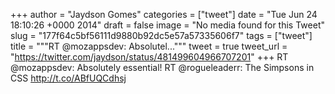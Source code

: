 
+++
author = "Jaydson Gomes"
categories = ["tweet"]
date = "Tue Jun 24 18:10:26 +0000 2014"
draft = false
image = "No media found for this Tweet"
slug = "177f64c5bf56111d9880b92dc5e57a57335606f7"
tags = ["tweet"]
title = """RT @mozappsdev: Absolutel..."""
tweet = true
tweet_url = "https://twitter.com/jaydson/status/481499604966707201"
+++
RT @mozappsdev: Absolutely essential! RT @rogueleaderr: The Simpsons in CSS http://t.co/ABfUQCdhsj
